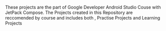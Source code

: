 These projects are the part of Google Developer Android Studio Couse with JetPack Compose.
The Projects created in this Repository are reccomended by course and includes both , Practise Projects and Learning Projects
